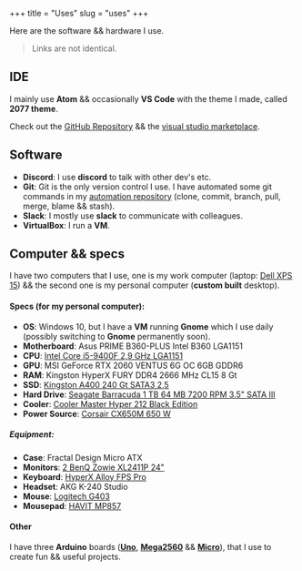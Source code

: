 +++
title = "Uses"
slug = "uses"
+++

Here are the software && hardware I use.

> Links are not identical.

## IDE

I mainly use **Atom** && occasionally **VS Code** with the theme I made, called **2077 theme**.

Check out the [GitHub Repository](https://github.com/endormi/vscode-2077-theme) && the [visual studio marketplace](https://marketplace.visualstudio.com/items?itemName=Endormi.2077-theme).

## Software

- **Discord**: I use **discord** to talk with other dev's etc.
- **Git**: Git is the only version control I use. I have automated some git commands in my [automation repository](https://github.com/endormi/automation/blob/master/git-commands/commands.py) (clone, commit, branch, pull, merge, blame && stash).
- **Slack**: I mostly use **slack** to communicate with colleagues.
- **VirtualBox**: I run a **VM**.

## Computer && specs

I have two computers that I use, one is my work computer (laptop: [Dell XPS 15](https://www.amazon.com/gp/product/B07NTPHCJG/ref=as_li_tl?ie=UTF8&camp=1789&creative=9325&creativeASIN=B07NTPHCJG&linkCode=as2&tag=endormiwebsit-20&linkId=b4d191be45b730b52f60fbd29e092724)) && the second one is my personal computer (**custom built** desktop).

#### **Specs** (for my personal computer):

- **OS**: Windows 10, but I have a **VM** running **Gnome** which I use daily (possibly switching to **Gnome** permanently soon).
- **Motherboard**: Asus PRIME B360-PLUS Intel B360 LGA1151
- **CPU**: <a target="_blank" href="https://www.amazon.com/gp/product/B07MGZ9FJZ/ref=as_li_tl?ie=UTF8&camp=1789&creative=9325&creativeASIN=B07MGZ9FJZ&linkCode=as2&tag=endormiwebsit-20&linkId=7b7133674f0935c689f21bda2c25c97a">Intel Core i5-9400F 2,9 GHz LGA1151</a>
- **GPU**: MSI GeForce RTX 2060 VENTUS 6G OC 6GB GDDR6
- **RAM**: Kingston HyperX FURY DDR4 2666 MHz CL15 8 Gt
- **SSD**: [Kingston A400 240 Gt SATA3 2,5](https://www.amazon.com/gp/product/B01N5IB20Q/ref=as_li_tl?ie=UTF8&camp=1789&creative=9325&creativeASIN=B01N5IB20Q&linkCode=as2&tag=endormiwebsit-20&linkId=7d1fa29c6596a82c6df7841aceccbb0c)
- **Hard Drive**: [Seagate Barracuda 1 TB 64 MB 7200 RPM 3.5" SATA III](https://www.amazon.com/gp/product/B01LNJBA2I/ref=as_li_tl?ie=UTF8&camp=1789&creative=9325&creativeASIN=B01LNJBA2I&linkCode=as2&tag=endormiwebsit-20&linkId=9049cd01267cd6083caf11ec1ad6fc19)
- **Cooler**: [Cooler Master Hyper 212 Black Edition](https://www.amazon.com/gp/product/B07H25DYM3/ref=as_li_tl?ie=UTF8&camp=1789&creative=9325&creativeASIN=B07H25DYM3&linkCode=as2&tag=endormiwebsit-20&linkId=247d7c09cad188b9abf2301d0324d9a1)
- **Power Source**: [Corsair CX650M 650 W](https://www.amazon.com/gp/offer-listing/B01B72W1VA/ref=as_li_tl?ie=UTF8&camp=1789&creative=9325&creativeASIN=B01B72W1VA&linkCode=am2&tag=endormiwebsit-20&linkId=b6677faf71dac38dd4f77d9bf515d80d)

##### Equipment:

- **Case**: Fractal Design Micro ATX
- **Monitors**: [2 BenQ Zowie XL2411P 24"](https://www.amazon.com/gp/product/B01H5KKQTM/ref=as_li_tl?ie=UTF8&camp=1789&creative=9325&creativeASIN=B01H5KKQTM&linkCode=as2&tag=endormiwebsit-20&linkId=c8aa31e92626e52706d416c23c8e0cd5)
- **Keyboard**: [HyperX Alloy FPS Pro](https://www.amazon.com/gp/product/B074F5L8GQ/ref=as_li_tl?ie=UTF8&camp=1789&creative=9325&creativeASIN=B074F5L8GQ&linkCode=as2&tag=endormiwebsit-20&linkId=ea681cf4c822dc29bd33ce0b299d985c)
- **Headset**: AKG K-240 Studio
- **Mouse**: [Logitech G403](https://www.amazon.com/gp/product/B07L4LRCXN/ref=as_li_tl?ie=UTF8&camp=1789&creative=9325&creativeASIN=B07L4LRCXN&linkCode=as2&tag=endormiwebsit-20&linkId=75f68924bfbc5e439b3fd0ae617dac4c)
- **Mousepad**: [HAVIT MP857](https://www.amazon.com/gp/product/B07GJJV2TY/ref=as_li_tl?ie=UTF8&camp=1789&creative=9325&creativeASIN=B07GJJV2TY&linkCode=as2&tag=endormiwebsit-20&linkId=2824799c9858d9873cc3ffc2a60c364c)

#### Other

I have three **Arduino** boards (**[Uno](https://www.amazon.com/gp/product/B008GRTSV6/ref=as_li_tl?ie=UTF8&camp=1789&creative=9325&creativeASIN=B008GRTSV6&linkCode=as2&tag=endormiwebsit-20&linkId=dba2acd7658f4c29efee1a6c78e90763)**, **[Mega2560](https://www.amazon.com/gp/product/B0046AMGW0/ref=as_li_tl?ie=UTF8&camp=1789&creative=9325&creativeASIN=B0046AMGW0&linkCode=as2&tag=endormiwebsit-20&linkId=37d4ddb38529ad489163d7a01bd68d3f)** && **[Micro](https://www.amazon.com/gp/product/B00AFY2S56/ref=as_li_tl?ie=UTF8&camp=1789&creative=9325&creativeASIN=B00AFY2S56&linkCode=as2&tag=endormiwebsit-20&linkId=b204cacfdf3ccb8d3f1f44c001842394)**), that I use to create fun && useful projects.
